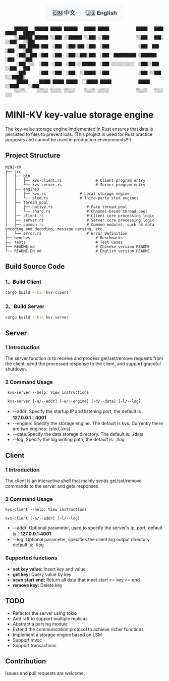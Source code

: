 <div align="center">
<!-- 语言切换栏（带背景和圆角） -->
<div style="margin: 20px auto; padding: 12px; 
            background: #f8f9fa; border-radius: 10px;
            box-shadow: 0 2px 4px rgba(0,0,0,0.05);
            width: fit-content;">
  <strong>
    <a href="./README.md" style="margin: 0 10px; color: #2c3e50; text-decoration: none;font-size: 18px;">🇨🇳 中文</a>
    <span style="color: #ddd;">|</span>
    <a href="./README-EN.md" style="margin: 0 10px; color: #2c3e50; text-decoration: none;font-size: 18px;">🇺🇸 English</a>
  </strong>
</div>

</div>

```
    ██████   ██████ █████ ██████   █████ █████            █████   ████ █████   █████
    ░░██████ ██████ ░░███ ░░██████ ░░███ ░░███            ░░███   ███░ ░░███   ░░███ 
     ░███░█████░███  ░███  ░███░███ ░███  ░███             ░███  ███    ░███    ░███ 
     ░███░░███ ░███  ░███  ░███░░███░███  ░███  ██████████ ░███████     ░███    ░███ 
     ░███ ░░░  ░███  ░███  ░███ ░░██████  ░███ ░░░░░░░░░░  ░███░░███    ░░███   ███  
     ░███      ░███  ░███  ░███  ░░█████  ░███             ░███ ░░███    ░░░█████░   
     █████     █████ █████ █████  ░░█████ █████            █████ ░░████    ░░███     
    ░░░░░     ░░░░░ ░░░░░ ░░░░░    ░░░░░ ░░░░░            ░░░░░   ░░░░      ░░░
```
# MINI-KV key-value storage engine
The key-value storage engine implemented in Rust ensures that data is persisted to files to prevent loss. (This project is used for Rust practice purposes and cannot be used in production environments!!!)

## Project Structure

```
MINI-KV
├── src
│   ├── bin
│   │   ├── kvs-client.rs               # Client program entry
│   │   └── kvs-server.rs               # Server program entry
│   ├── engines
│   │   ├── kvs.rs               # Local storage engine
│   │   └── sled.rs              # Third-party sled engines
│   ├── thread_pool
│   │   ├── native.rs               # Fake thread pool
│   │   └── shard.rs                # Channel-based thread pool
│   ├── client.rs                   # Client core processing logic
│   ├── server.rs                   # Server core processing logic
│   ├── common.rs                   # Common modules, such as data encoding and decoding, message parsing, etc.
│   └── error.rs                    # Error Definition
├── benches                             # Benchmarks
├── tests                               # Test Cases
├── README.md                           # Chinese version README
└── README-EN.md                        # English version README
```

## Build Source Code
### 1、Build Client
```sh
cargo build --bin kvs-client
```
### 2、Build Server
```sh
cargo build --bin kvs-server
```  

## Server
### 1 Introduction 
The server function is to receive and process get/set/remove requests from the client, send the processed response to the client, and support graceful shutdown.

### 2 Command Usage 
```
 kvs-server --help: View instructions 
```
```
 kvs-server [-a/--addr] [-e/--engine] [-d/--data] [-l/--log]
``` 
- --addr: Specify the startup IP and listening port, the default is：**127.0.0.1：4001**  
- --engine: Specify the storage engine. The default is kvs. Currently there are two engines: [sled, kvs]
- --data:Specify the data storage directory. The default is: ./data
- --log: Specify the log writing path, the default is: ./log

## Client
### 1 Introduction

The client is an interactive shell that mainly sends get/set/remove commands to the server and gets responses

### 2 Command Usage
```
kvs-client --help: View instructions
```
```
kvs-client [-a/--addr] [-l/--log]
```
- --addr: Optional parameter, used to specify the server's ip, port, default is：**127.0.0.1:4001**  
- --log: Optional parameter, specifies the client log output directory, default is: ./log

### Supported functions
- **set key value:** Insert key and value
- **get key:** Query value by key
- **scan start end:** Return all data that meet start <= key <= end
- **remove key:** Delete key

## TODO
- Refactor the server using tokio
- Add raft to support multiple replicas
- Abstract a parsing module
- Extend the communication protocol to achieve richer functions
- Implement a storage engine based on LSM
- Support mvcc
- Support transactions
## Contribution

Issues and pull requests are welcome.